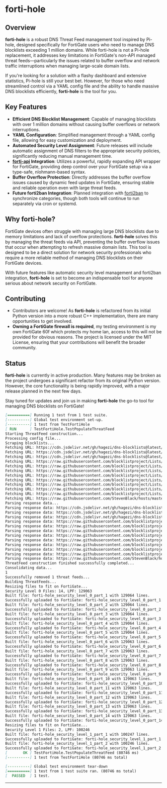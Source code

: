 # forti-hole

## Overview

**forti-hole** is a robust DNS Threat Feed management tool inspired by Pi-hole, designed specifically for FortiGate users who need to manage DNS blocklists exceeding 1 million domains. While forti-hole is not a Pi-hole replacement, it addresses key limitations in FortiGate's non-API managed threat feeds—particularly the issues related to buffer overflow and network traffic interruptions when managing large-scale domain lists.

If you're looking for a solution with a flashy dashboard and extensive statistics, Pi-hole is still your best bet. However, for those who need streamlined control via a YAML config file and the ability to handle massive DNS blocklists efficiently, **forti-hole** is the tool for you.

## Key Features

- **Efficient DNS Blocklist Management**: Capable of managing blocklists with over 1 million domains without causing buffer overflows or network interruptions.
- **YAML Configuration**: Simplified management through a YAML config file, allowing for easy customization and deployment.
- **Automated Security Level Assignment**: Future releases will include automatic assignment of DNS filters to the appropriate security policies, significantly reducing manual management time.
- **[forti-api](https://github.com/coopsdev/forti-api) Integration**: Utilizes a powerful, rapidly expanding API wrapper for FortiGate, providing deep control over your FortiGate setup via a type-safe, nlohmann-based syntax.
- **Buffer Overflow Protection**: Directly addresses the buffer overflow issues caused by dynamic feed updates in FortiGate, ensuring stable and reliable operation even with large threat feeds.
- **Future forti2ban Integration**: Planned integration with [forti2ban](https://github.com/coopsdev/forti2ban) to synchronize categories, though both tools will continue to run separately via cron or systemd.

## Why forti-hole?

FortiGate devices often struggle with managing large DNS blocklists due to memory limitations and lack of overflow protections. **forti-hole** solves this by managing the threat feeds via API, preventing the buffer overflow issues that occur when attempting to refresh massive domain lists. This tool is designed to be a direct solution for network security professionals who require a more reliable method of managing DNS blocklists on their FortiGate devices.

With future features like automatic security level management and forti2ban integration, **forti-hole** is set to become an indispensable tool for anyone serious about network security on FortiGate.

## Contributing

* Contributors are welcome! As **forti-hole** is refactored from its initial Python version into a more robust C++ implementation, there are many opportunities to get involved.
* **Owning a FortiGate firewall is required**, my testing environment is my own FortiGate 60f which protects my home lan, access to this will not be provided for obvious reasons. The project is licensed under the MIT License, ensuring that your contributions will benefit the broader community.

## Status

**forti-hole** is currently in active production. Many features may be broken as the project undergoes a significant refactor from its original Python version. However, the core functionality is being rapidly improved, with a major release planned in the next few days.

Stay tuned for updates and join us in making **forti-hole** the go-to tool for managing DNS blocklists on FortiGate!

```markdown
[==========] Running 1 test from 1 test suite.  
[----------] Global test environment set-up.  
[----------] 1 test from TestFortiHole  
[ RUN      ] TestFortiHole.TestPopulateThreatFeed  
Starting ThreatFeed construction...  
Processing config file...  
Scraping blocklists...  
Fetching URL: https://cdn.jsdelivr.net/gh/hagezi/dns-blocklists@latest/adblock/pro.plus.txt  
Fetching URL: https://cdn.jsdelivr.net/gh/hagezi/dns-blocklists@latest/adblock/tif.txt  
Fetching URL: https://cdn.jsdelivr.net/gh/hagezi/dns-blocklists@latest/adblock/ultimate.txt  
Fetching URL: https://raw.githubusercontent.com/blocklistproject/Lists/master/adguard/ads-ags.txt  
Fetching URL: https://raw.githubusercontent.com/blocklistproject/Lists/master/adguard/tracking-ags.txt  
Fetching URL: https://raw.githubusercontent.com/blocklistproject/Lists/master/adguard/malware-ags.txt  
Fetching URL: https://raw.githubusercontent.com/blocklistproject/Lists/master/adguard/phishing-ags.txt  
Fetching URL: https://raw.githubusercontent.com/blocklistproject/Lists/master/adguard/ransomware-ags.txt  
Fetching URL: https://raw.githubusercontent.com/blocklistproject/Lists/master/adguard/scam-ags.txt  
Fetching URL: https://raw.githubusercontent.com/blocklistproject/Lists/master/adguard/abuse-ags.txt  
Fetching URL: https://raw.githubusercontent.com/blocklistproject/Lists/master/adguard/fraud-ags.txt  
Fetching URL: https://raw.githubusercontent.com/StevenBlack/hosts/master/hosts/default.txt  
Parsing response data...  
Parsing response data: https://cdn.jsdelivr.net/gh/hagezi/dns-blocklists@latest/adblock/pro.plus.txt  
Parsing response data: https://cdn.jsdelivr.net/gh/hagezi/dns-blocklists@latest/adblock/tif.txt  
Parsing response data: https://cdn.jsdelivr.net/gh/hagezi/dns-blocklists@latest/adblock/ultimate.txt  
Parsing response data: https://raw.githubusercontent.com/blocklistproject/Lists/master/adguard/ads-ags.txt  
Parsing response data: https://raw.githubusercontent.com/blocklistproject/Lists/master/adguard/tracking-ags.txt  
Parsing response data: https://raw.githubusercontent.com/blocklistproject/Lists/master/adguard/malware-ags.txt  
Parsing response data: https://raw.githubusercontent.com/blocklistproject/Lists/master/adguard/phishing-ags.txt  
Parsing response data: https://raw.githubusercontent.com/blocklistproject/Lists/master/adguard/ransomware-ags.txt  
Parsing response data: https://raw.githubusercontent.com/blocklistproject/Lists/master/adguard/scam-ags.txt  
Parsing response data: https://raw.githubusercontent.com/blocklistproject/Lists/master/adguard/abuse-ags.txt  
Parsing response data: https://raw.githubusercontent.com/blocklistproject/Lists/master/adguard/fraud-ags.txt  
Parsing response data: https://raw.githubusercontent.com/StevenBlack/hosts/master/hosts/default.txt  
ThreatFeed construction finished successfully completed...  
Consolidating data...  
1  
Successfully removed 1 threat feeds...  
Building ThreatFeeds...  
Resizing files to fit on FortiGate...  
Security Level 0 Files: 14, LPF: 129063  
Built file: forti-hole_security_level_0_part_1 with 129064 lines.  
Successfully uploaded to FortiGate: forti-hole_security_level_0_part_1  
Built file: forti-hole_security_level_0_part_2 with 129064 lines.  
Successfully uploaded to FortiGate: forti-hole_security_level_0_part_2  
Built file: forti-hole_security_level_0_part_3 with 129064 lines.  
Successfully uploaded to FortiGate: forti-hole_security_level_0_part_3  
Built file: forti-hole_security_level_0_part_4 with 129064 lines.  
Successfully uploaded to FortiGate: forti-hole_security_level_0_part_4  
Built file: forti-hole_security_level_0_part_5 with 129064 lines.  
Successfully uploaded to FortiGate: forti-hole_security_level_0_part_5  
Built file: forti-hole_security_level_0_part_6 with 129063 lines.  
Successfully uploaded to FortiGate: forti-hole_security_level_0_part_6  
Built file: forti-hole_security_level_0_part_7 with 129063 lines.  
Successfully uploaded to FortiGate: forti-hole_security_level_0_part_7  
Built file: forti-hole_security_level_0_part_8 with 129063 lines.  
Successfully uploaded to FortiGate: forti-hole_security_level_0_part_8  
Built file: forti-hole_security_level_0_part_9 with 129063 lines.  
Successfully uploaded to FortiGate: forti-hole_security_level_0_part_9  
Built file: forti-hole_security_level_0_part_10 with 129063 lines.  
Successfully uploaded to FortiGate: forti-hole_security_level_0_part_10  
Built file: forti-hole_security_level_0_part_11 with 129063 lines.  
Successfully uploaded to FortiGate: forti-hole_security_level_0_part_11  
Built file: forti-hole_security_level_0_part_12 with 129063 lines.  
Successfully uploaded to FortiGate: forti-hole_security_level_0_part_12  
Built file: forti-hole_security_level_0_part_13 with 129063 lines.  
Successfully uploaded to FortiGate: forti-hole_security_level_0_part_13  
Built file: forti-hole_security_level_0_part_14 with 129063 lines.  
Successfully uploaded to FortiGate: forti-hole_security_level_0_part_14  
Resizing files to fit on FortiGate...  
Security Level 1 Files: 2, LPF: 100246  
Built file: forti-hole_security_level_1_part_1 with 100247 lines.  
Successfully uploaded to FortiGate: forti-hole_security_level_1_part_1  
Built file: forti-hole_security_level_1_part_2 with 100246 lines.  
Successfully uploaded to FortiGate: forti-hole_security_level_1_part_2  
[       OK ] TestFortiHole.TestPopulateThreatFeed (80746 ms)  
[----------] 1 test from TestFortiHole (80746 ms total)

[----------] Global test environment tear-down  
[==========] 1 test from 1 test suite ran. (80746 ms total)  
[  PASSED  ] 1 test.  
```

---
